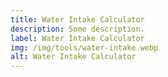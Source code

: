 ```yaml
---
title: Water Intake Calculator
description: Some description.
label: Water Intake Calculator
img: /img/tools/water-intake.webp
alt: Water Intake Calculator
---
```


